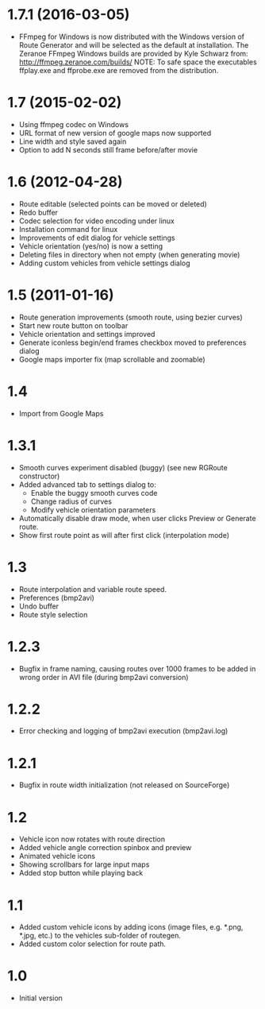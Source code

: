 1.7.1 (2016-03-05)
==================

- FFmpeg for Windows is now distributed with the Windows version of Route Generator and will be selected as the default at installation. The Zeranoe FFmpeg Windows builds are provided by Kyle Schwarz from: http://ffmpeg.zeranoe.com/builds/ NOTE: To safe space the executables ffplay.exe and ffprobe.exe are removed from the distribution.


1.7 (2015-02-02)
================
- Using ffmpeg codec on Windows
- URL format of new version of google maps now supported
- Line width and style saved again
- Option to add N seconds still frame before/after movie


1.6 (2012-04-28)
================

- Route editable (selected points can be moved or deleted)
- Redo buffer
- Codec selection for video encoding under linux 
- Installation command for linux
- Improvements of edit dialog for vehicle settings
- Vehicle orientation (yes/no) is now a setting
- Deleting files in directory when not empty (when generating movie)
- Adding custom vehicles from vehicle settings dialog


1.5 (2011-01-16)
================

- Route generation improvements (smooth route, using bezier curves)
- Start new route button on toolbar
- Vehicle orientation and settings improved
- Generate iconless begin/end frames checkbox moved to preferences dialog
- Google maps importer fix (map scrollable and zoomable)


1.4
===

- Import from Google Maps


1.3.1
=====

- Smooth curves experiment disabled (buggy) (see new RGRoute constructor)
- Added advanced tab to settings dialog to:
    - Enable the buggy smooth curves code
    - Change radius of curves
    - Modify vehicle orientation parameters
- Automatically disable draw mode, when user clicks Preview or Generate route.
- Show first route point as will after first click (interpolation mode)


1.3
===

- Route interpolation and variable route speed.
- Preferences (bmp2avi)
- Undo buffer
- Route style selection


1.2.3
=====

- Bugfix in frame naming, causing routes over 1000 frames to be added in wrong order in AVI file (during bmp2avi conversion)


1.2.2
=====

- Error checking and logging of bmp2avi execution (bmp2avi.log)


1.2.1
=====

- Bugfix in route width initialization (not released on SourceForge)


1.2
===

- Vehicle icon now rotates with route direction
- Added vehicle angle correction spinbox and preview
- Animated vehicle icons
- Showing scrollbars for large input maps
- Added stop button while playing back


1.1
===

- Added custom vehicle icons by adding icons (image files, e.g. *.png, *.jpg, etc.) to the vehicles sub-folder of routegen.
- Added custom color selection for route path.


1.0
===

- Initial version